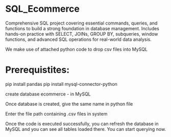# SQL_Ecommerce
Comprehensive SQL project covering essential commands, queries, and functions to build a strong foundation in database management. Includes hands-on practice with SELECT, JOINs, GROUP BY, subqueries, window functions, and advanced SQL operations for real-world data analysis.

We make use of attached python code to drop csv files into MySQL

# Prerequistites:

pip install pandas
pip install mysql-connector-python

create database ecommerce - in MySQL

Once database is created, give the same name in python file

Enter the file path containing .csv files in system

Once the code is executed successfully, you can refresh the database in MySQL and you can see all tables loaded there. You can start querying now.


